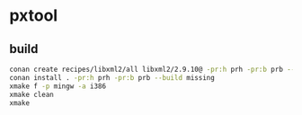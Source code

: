 # pxtool

## build

```bash
conan create recipes/libxml2/all libxml2/2.9.10@ -pr:h prh -pr:b prb --build missing
conan install . -pr:h prh -pr:b prb --build missing
xmake f -p mingw -a i386
xmake clean
xmake
```
